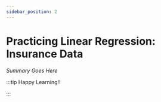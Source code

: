 ```yaml
---
sidebar_position: 2
---
```


# Practicing Linear Regression: Insurance Data

_Summary Goes Here_

:::tip Happy Learning!!

<QuestButton text="Go To Quest" />

:::


